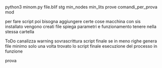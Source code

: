 python3 minom.py file.blif stg min_nodes min_lits prove comandi_per_prova mod

per fare script poi bisogna aggiungere certe cose
macchina con sis installato
vengono creati file
spiega parametri e funzionamento
tenere nella stessa cartella

ToDo
canalizza warning
sovrascrittura script finale se in meno righe
genera file minimo solo una volta trovato lo script finale
esecuzione del processo in funzione

prova
